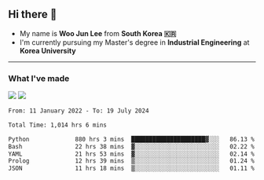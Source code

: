 ## Hi there 👋

- My name is **Woo Jun Lee** from **South Korea 🇰🇷**
- I'm currently pursuing my Master's degree in **Industrial Engineering** at **Korea University**

---

### What I've made

<a href="https://share.streamlit.io/tomtom1103/kuiai_hackathon_2022/main/JL_app.py"><img src="https://img.shields.io/badge/Journey Lee-161B22?style=for-the-badge&logo=streamlit&logoColor=FF4B4B"/></a> <a href="https://jeon-100.github.io/Dangzang/"><img src="https://img.shields.io/badge/당신을 위한 장학금, 당장!-161B22?style=for-the-badge&logo=react&logoColor=#61DAFB"/></a>

<!--START_SECTION:waka-->

```txt
From: 11 January 2022 - To: 19 July 2024

Total Time: 1,014 hrs 6 mins

Python             880 hrs 3 mins  █████████████████████▓░░░   86.13 %
Bash               22 hrs 38 mins  ▓░░░░░░░░░░░░░░░░░░░░░░░░   02.22 %
YAML               21 hrs 53 mins  ▓░░░░░░░░░░░░░░░░░░░░░░░░   02.14 %
Prolog             12 hrs 39 mins  ▒░░░░░░░░░░░░░░░░░░░░░░░░   01.24 %
JSON               11 hrs 18 mins  ▒░░░░░░░░░░░░░░░░░░░░░░░░   01.11 %
```

<!--END_SECTION:waka-->
